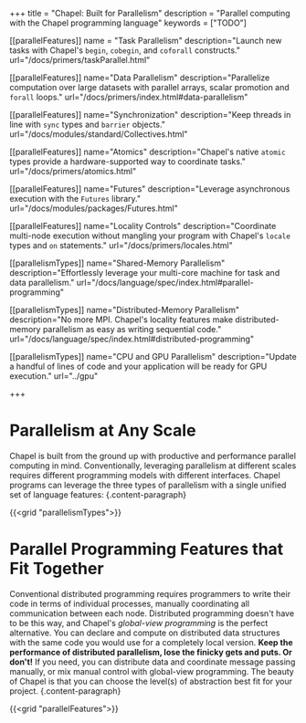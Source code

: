 +++
title = "Chapel: Built for Parallelism"
description = "Parallel computing with the Chapel programming language"
keywords = ["TODO"]

[[parallelFeatures]]
  name = "Task Parallelism"
  description="Launch new tasks with Chapel's `begin`, `cobegin`, and `coforall` constructs."
  url="/docs/primers/taskParallel.html"

[[parallelFeatures]]
  name="Data Parallelism"
  description="Parallelize computation over large datasets with parallel arrays, scalar promotion and `forall` loops."
  url="/docs/primers/index.html#data-parallelism"

[[parallelFeatures]]
  name="Synchronization"
  description="Keep threads in line with `sync` types and `barrier` objects."
  url="/docs/modules/standard/Collectives.html"

[[parallelFeatures]]
  name="Atomics"
  description="Chapel's native `atomic` types provide a hardware-supported way to coordinate tasks."
  url="/docs/primers/atomics.html"

[[parallelFeatures]]
  name="Futures"
  description="Leverage asynchronous execution with the `Futures` library."
  url="/docs/modules/packages/Futures.html"

[[parallelFeatures]]
  name="Locality Controls"
  description="Coordinate multi-node execution without mangling your program with Chapel's `locale` types and `on` statements."
  url="/docs/primers/locales.html"

[[parallelismTypes]]
  name="Shared-Memory Parallelism"
  description="Effortlessly leverage your multi-core machine for task and data parallelism."
  url="/docs/language/spec/index.html#parallel-programming"

[[parallelismTypes]]
  name="Distributed-Memory Parallelism"
  description="No more MPI. Chapel's locality features make distributed-memory parallelism as easy as writing sequential code."
  url="/docs/language/spec/index.html#distributed-programming"

[[parallelismTypes]]
  name="CPU and GPU Parallelism"
  description="Update a handful of lines of code and your application will be ready for GPU execution."
  url="../gpu"

+++



# Parallelism at Any Scale

Chapel is built from the ground up with productive and performance parallel computing in mind. Conventionally, leveraging parallelism at different scales requires different programming models with different interfaces. Chapel programs can leverage the three types of parallelism with a single unified set of language features:
{.content-paragraph}

{{<grid "parallelismTypes">}}

# Parallel Programming Features that Fit Together

Conventional distributed programming requires programmers to write their code in terms of individual processes, manually coordinating all communication between each node. Distributed programming doesn't have to be this way, and Chapel's _global-view programming_ is the perfect alternative. You can declare and compute on distributed data structures with the same code you would use for a completely local version. __Keep the performance of distributed parallelism, lose the finicky gets and puts. Or don't!__ If you need, you can distribute data and coordinate message passing manually, or mix manual control with global-view programming. The beauty of Chapel is that you can choose the level(s) of abstraction best fit for your project.
{.content-paragraph}

{{<grid "parallelFeatures">}}

